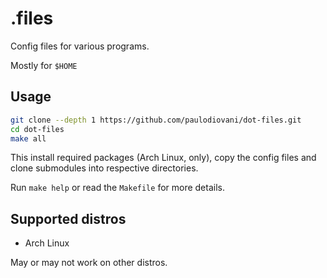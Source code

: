 # .files

Config files for various programs.

Mostly for `$HOME`

## Usage

```bash
git clone --depth 1 https://github.com/paulodiovani/dot-files.git
cd dot-files
make all
```

This install required packages (Arch Linux, only), copy the config files and clone submodules into respective directories.

Run `make help` or read the `Makefile` for more details.

## Supported distros

- Arch Linux

May or may not work on other distros.
